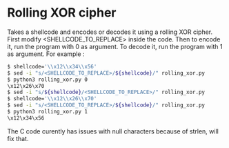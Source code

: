 # Rolling XOR cipher

Takes a shellcode and encodes or decodes it using a rolling XOR cipher.
First modify <SHELLCODE_TO_REPLACE> inside the code. Then to encode it, run the program with 0 as argument. To decode it, run the program with 1 as argument.
For example :

```sh
$ shellcode='\\x12\\x34\\x56'
$ sed -i "s/<SHELLCODE_TO_REPLACE>/${shellcode}/" rolling_xor.py
$ python3 rolling_xor.py 0
\x12\x26\x70
$ sed -i "s/${shellcode}/<SHELLCODE_TO_REPLACE>/" rolling_xor.py
$ shellcode='\\x12\\x26\\x70'
$ sed -i "s/<SHELLCODE_TO_REPLACE>/${shellcode}/" rolling_xor.py
$ python3 rolling_xor.py 1
\x12\x34\x56
```

The C code curently has issues with null characters because of strlen, will fix that.
